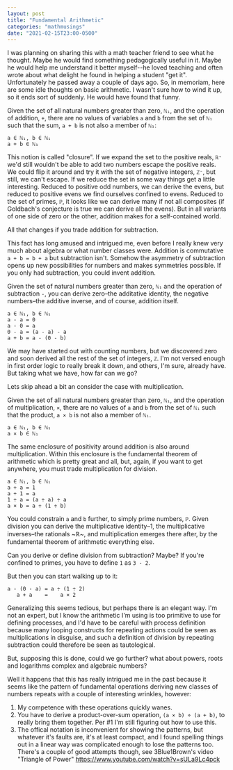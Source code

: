 ```yaml
---
layout: post
title: "Fundamental Arithmetic"
categories: "mathmusings"
date: "2021-02-15T23:00-0500"
---
```


I was planning on sharing this with a math teacher friend to see what
he thought. Maybe he would find something pedagogically useful in it.
Maybe he would help me understand it better myself--he loved teaching
and often wrote about what delight he found in helping a student "get
it". Unfortunately he passed away a couple of days ago. So, in
memoriam, here are some idle thoughts on basic arithmetic. I wasn't
sure how to wind it up, so it ends sort of suddenly. He would have
found that funny.

<!-- more -->

Given the set of all natural numbers greater than zero, `ℕ₁`, and the
operation of addition, `+`, there are no values of variables `a` and
`b` from the set of `ℕ₁` such that the sum, `a + b` is not also a
member of `ℕ₁`:

    a ∈ ℕ₁, b ∈ ℕ₁
    a + b ∈ ℕ₁

This notion is called "closure". If we expand the set to the positive
reals, `ℝ⁺` we'd still wouldn't be able to add two numbers escape the
positive reals. We could flip it around and try it with the set of
negative integers, `ℤ⁻`, but still, we can't escape. If we reduce the
set in some way things get a little interesting. Reduced to positive
odd numbers, we can derive the evens, but reduced to positive evens we
find ourselves confined to evens. Reduced to the set of primes, `ℙ`,
it looks like we can derive many if not all composites (if Goldbach's
conjecture is true we can derive all the evens). But in all variants
of one side of zero or the other, addition makes for a self-contained
world.

All that changes if you trade addition for subtraction.

This fact has long amused and intrigued me, even before I really knew
very much about algebra or what number classes were. Addition is
commutative `a + b = b + a` but subtraction isn't. Somehow the
asymmetry of subtraction opens up new possibilities for numbers and
makes symmetries possible. If you only had subtraction, you could
invent addition.

Given the set of natural numbers greater than zero, `ℕ₁` and the
operation of subtraction `-`, you can derive zero&#x2013;the additative
identity, the negative numbers&#x2013;the additive inverse, and of course,
addition itself.

    a ∈ ℕ₁, b ∈ ℕ₁
    a - a = 0
    a - 0 = a
    0 - a = (a - a) - a
    a + b = a - (0 - b)

We may have started out with counting numbers, but we discovered zero
and soon derived all the rest of the set of integers, `ℤ`. I'm not
versed enough in first order logic to really break it down, and
others, I'm sure, already have. But taking what we have, how far can
we go?

Lets skip ahead a bit an consider the case with multiplication.

Given the set of all natural numbers greater than zero, `ℕ₁`, and the
operation of multiplication, `×`, there are no values of `a` and `b`
from the set of `ℕ₁` such that the product, `a × b` is not also a
member of `ℕ₁`.

    a ∈ ℕ₁, b ∈ ℕ₁
    a × b ∈ ℕ₁

The same enclosure of positivity around addition is also around
multiplication. Within this enclosure is the fundamental theorem of
arithmetic which is pretty great and all, but, again, if you want to
get anywhere, you must trade multiplication for division.

    a ∈ ℕ₁, b ∈ ℕ₁
    a ÷ a = 1
    a ÷ 1 = a
    1 ÷ a = (a ÷ a) ÷ a
    a × b = a ÷ (1 ÷ b)

You could constrain `a` and `b` further, to simply prime numbers,
`ℙ`. Given division you can derive the multiplicative
identity&#x2013;1, the multiplicative inverses&#x2013;the rationals
~ℝ~, and multiplication emerges there after, by the fundamental
theorem of arithmetic everything else.

Can you derive or define division from subtraction? Maybe? If you're
confined to primes, you have to define `1` as `3 - 2`.

But then you can start walking up to it:

    a - (0 - a) = a ÷ (1 ÷ 2)
       a + a    =    a × 2

Generalizing this seems tedious, but perhaps there is an elegant
way. I'm not an expert, but I know the arithmetic I'm using is too
primitive to use for defining processes, and I'd have to be careful
with process definition because many looping constructs for repeating
actions could be seen as multiplications in disguise, and such a
definition of division by repeating subtraction could therefore be
seen as tautological.

But, supposing this is done, could we go further? what about powers,
roots and logarithms complex and algebraic numbers?

Well it happens that this has really intrigued me in the past because
it seems like the pattern of fundamental operations deriving new
classes of numbers repeats with a couple of interesting wrinkles,
however:

1.  My competence with these operations quickly wanes.
2.  You have to derive a product-over-sum operation, `(a × b) ÷ (a +
       b)`, to really bring them together. Per #1 I'm still figuring out
    how to use this.
3.  The offical notation is inconvenient for showing the patterns, but
    whatever it's faults are, it's at least compact, and I found
    spelling things out in a linear way was complicated enough to lose
    the patterns too. There's a couple of good attempts though, see
    3Blue1Brown's video "Triangle of Power"
    <https://www.youtube.com/watch?v=sULa9Lc4pck>
